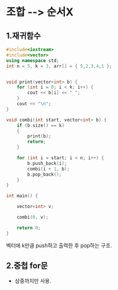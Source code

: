 # 조합 --> 순서X

<body>

## 1.재귀함수

```c++
#include<iostream>
#include<vector>
using namespace std;
int n = 5, k = 3, arr[] = { 5,2,3,4,1 };


void print(vector<int> b) {
	for (int i = 0; i < k; i++) {
		cout << b[i] << " ";
	}
	cout << "\n";
}

void combi(int start, vector<int> b) {
	if (b.size() == k)
	{
		print(b);
		return;
	}

	for (int i = start; i < n; i++) {
		b.push_back(i);
		combi(i + 1, b);
		b.pop_back();
	}
}

int main() {

	vector<int> v;

	combi(0, v);

	return 0;
}
```

벡터에 k만큼 push하고 출력한 후 pop하는 구조.

## 2.중첩 for문
  
* 삼중까지만 사용.
  
</body>
